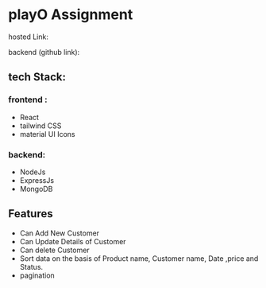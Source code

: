 # playO Assignment

hosted Link:

backend (github link):

## tech Stack:

### frontend :

- React
- tailwind CSS
- material UI Icons

### backend:

 - NodeJs
 - ExpressJs
 - MongoDB

## Features

 - Can Add New Customer
 - Can Update Details of Customer
 - Can delete Customer
 - Sort data on the basis of Product name, Customer name, Date ,price and Status.
 - pagination


